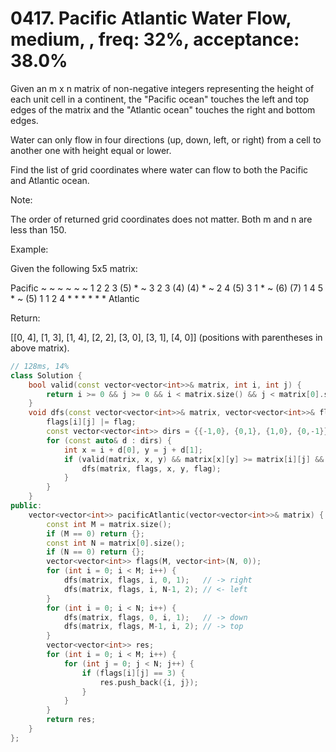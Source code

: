 # 0417. Pacific Atlantic Water Flow, medium, , freq: 32%, acceptance: 38.0%

Given an m x n matrix of non-negative integers representing the height of each unit cell in a continent, the "Pacific ocean" touches the left and top edges of the matrix and the "Atlantic ocean" touches the right and bottom edges.

Water can only flow in four directions (up, down, left, or right) from a cell to another one with height equal or lower.

Find the list of grid coordinates where water can flow to both the Pacific and Atlantic ocean.

Note:

The order of returned grid coordinates does not matter.
Both m and n are less than 150.
 

Example:

Given the following 5x5 matrix:

  Pacific ~   ~   ~   ~   ~ 
       ~  1   2   2   3  (5) *
       ~  3   2   3  (4) (4) *
       ~  2   4  (5)  3   1  *
       ~ (6) (7)  1   4   5  *
       ~ (5)  1   1   2   4  *
          *   *   *   *   * Atlantic

Return:

[[0, 4], [1, 3], [1, 4], [2, 2], [3, 0], [3, 1], [4, 0]] (positions with parentheses in above matrix).

```c++
// 128ms, 14%
class Solution {
    bool valid(const vector<vector<int>>& matrix, int i, int j) {
        return i >= 0 && j >= 0 && i < matrix.size() && j < matrix[0].size();
    } 
    void dfs(const vector<vector<int>>& matrix, vector<vector<int>>& flags, int i, int j, int flag) {
        flags[i][j] |= flag;
        const vector<vector<int>> dirs = {{-1,0}, {0,1}, {1,0}, {0,-1}};
        for (const auto& d : dirs) {
            int x = i + d[0], y = j + d[1];
            if (valid(matrix, x, y) && matrix[x][y] >= matrix[i][j] && ((flags[x][y] & flag) != flag)) {
                dfs(matrix, flags, x, y, flag);
            }
        }
    }
public:
    vector<vector<int>> pacificAtlantic(vector<vector<int>>& matrix) {
        const int M = matrix.size();
        if (M == 0) return {};
        const int N = matrix[0].size();
        if (N == 0) return {};
        vector<vector<int>> flags(M, vector<int>(N, 0));
        for (int i = 0; i < M; i++) {
            dfs(matrix, flags, i, 0, 1);   // -> right
            dfs(matrix, flags, i, N-1, 2); // <- left
        }
        for (int i = 0; i < N; i++) {
            dfs(matrix, flags, 0, i, 1);   // -> down
            dfs(matrix, flags, M-1, i, 2); // -> top
        }
        vector<vector<int>> res;
        for (int i = 0; i < M; i++) {
            for (int j = 0; j < N; j++) {
                if (flags[i][j] == 3) {
                    res.push_back({i, j});
                }
            }
        }
        return res;
    }
};

```
